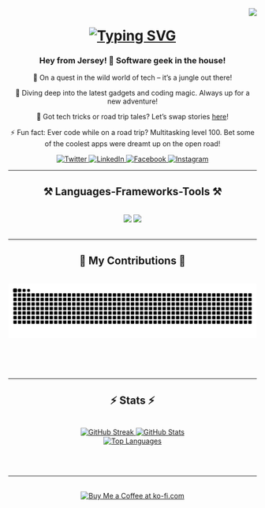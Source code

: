<!-- Visitor Count -->
<img align="right" src="https://visitor-badge.laobi.icu/badge?page_id=Noson5434.Noson5434&left_color=red&right_color=green&left_text=Page%20Visitors" />

<!-- Typing SVG -->
<h1 align="center">
   <a href="https://git.io/typing-svg">
      <img src="https://readme-typing-svg.herokuapp.com?font=Righteous&size=35&center=true&vCenter=true&width=500&height=70&duration=3500&lines=Hi+There+👋;+I'm+Noson+Rabinovich!;" alt="Typing SVG" />
   </a>
</h1>

<!-- Info -->
<h3 align="center">Hey from Jersey! 🚀 Software geek in the house!</h3>

<div align="center">

   🔭 On a quest in the wild world of tech – it’s a jungle out there!

   🌱 Diving deep into the latest gadgets and coding magic. Always up for a new adventure!

   💬 Got tech tricks or road trip tales? Let’s swap stories [here](https://github.com/Noson5434/Noson5434/issues)!

   ⚡ Fun fact: Ever code while on a road trip? Multitasking level 100. Bet some of the coolest apps were dreamt up on the open road!

</div>

<!-- Social Media Links -->
<div align="center">
   <a href="https://twitter.com/noson5434" target="_blank">
      <img src="https://raw.githubusercontent.com/rahuldkjain/github-profile-readme-generator/master/src/images/icons/Social/twitter.svg" alt="Twitter" height="30" width="30" />
   </a>
   <a href="https://linkedin.com/in/noson-rabinovich" target="_blank">
      <img src="https://raw.githubusercontent.com/rahuldkjain/github-profile-readme-generator/master/src/images/icons/Social/linked-in-alt.svg" alt="LinkedIn" height="30" width="30" />
   </a>
   <a href="https://fb.com/noson.rabinowitz" target="_blank">
      <img src="https://raw.githubusercontent.com/rahuldkjain/github-profile-readme-generator/master/src/images/icons/Social/facebook.svg" alt="Facebook" height="30" width="30" />
   </a>
   <a href="https://instagram.com/noson_rabinovich" target="_blank">
      <img src="https://raw.githubusercontent.com/rahuldkjain/github-profile-readme-generator/master/src/images/icons/Social/instagram.svg" alt="Instagram" height="30" width="30" />
   </a>
</div>


<hr />

<!-- Frameworks -->
<h2 align="center">⚒️ Languages-Frameworks-Tools ⚒️</h2>
<br />
<div align="center">
   <img src="https://skillicons.dev/icons?i=react,bootstrap,html,css,vscode,github,tailwind,git" />
   <img src="https://skillicons.dev/icons?i=nodejs,python,javascript,typescript,mongodb,nextjs,mysql" /><br>
</div>

<br />
<hr />

<!-- Contributions -->
<div align="center">
   <h2>🐍 My Contributions 🐍</h2>
   <br>
   <img alt="snake eating my contributions" src="https://raw.githubusercontent.com/noson5434/noson5434/output/github-contribution-grid-snake.svg" />

   <br /><br /><br />
</div>

<hr />

<!-- Stats -->
<h2 align="center">⚡ Stats ⚡</h2>
<br>
<div align="center">
   <a href="https://github.com/noson5434">
      <img width="390" height="195" src="https://streak-stats.demolab.com?user=noson5434&theme=dark" alt="GitHub Streak" />
   </a>
   <a href="https://github.com/noson5434">
      <img width="390" height="195" src="https://github-readme-stats.vercel.app/api?username=noson5434&count_private=true&show_icons=true&theme=react" alt="GitHub Stats" />
   </a>
   <br />
   <a href="https://github.com/noson5434">
      <img width="390" height="195" align="center" src="https://github-readme-stats.vercel.app/api/top-langs/?username=noson5434&layout=compact&theme=react" alt="Top Languages" />
   </a>
</div>

<br /><br />

<hr />

<br />

<div align="center">
   <a href='https://ko-fi.com/noson5434' target='_blank'>
      <img height='64' style='border:0px;height:64px;' src='https://storage.ko-fi.com/cdn/kofi1.png?v=3' border='0' alt='Buy Me a Coffee at ko-fi.com' />
   </a>
</div>

<br />
